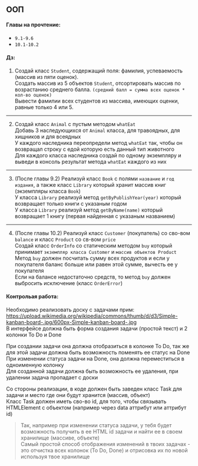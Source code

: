 ## ООП

#### Главы на прочтение:
- `9.1-9.6`
- `10.1-10.2`

#### Дз:
1. Создай класс `Student`, содержащий поля: фамилия, успеваемость (массив из пяти оценок).  
Создать массив из 5 объектов `Student`, отсортировать массив по возрастанию среднего балла. `(средний балл = сумма всех оценок * кол-во оценок)`  
Вывести фамилии всех студентов из массива, имеющих оценки, равные только 4 или 5.
***
2. Создай класс `Animal` с пустым методом `whatEat`  
Добавь 3 наследующихся от `Animal` класса, для травоядных, для хищников и для всеядных  
У каждого наследника переопредели метод `whatEat` так, чтобы он возвращал строку с едой которую есть данный тип животного  
Для каждого класса наследника создай по одному экземпляру и выведи в консоль результат метода `whatEat` каждого из них
***
3. (После главы 9.2) Реализуй класс `Book` с полями `название` и `год издания`, а также класс `Library` который хранит массив книг (экземпляры класса `Book`)  
У класса `Library` реализуй метод `getByPublishYear(year)` который возвращает только книги с указаным годом  
У класса `Library` реализуй метод `getByName(name)` который возвращает 1 книгу (первая найденная с указаным названием)
***
4. (После главы 10.2) Реализуй класс `Customer` (покупатель) со сво-вом `balance` и класс `Product` со св-вом `price`  
Создай класс `OrderInfo` со статическим методом `buy` который принимает `экземпляр класса Customer` и `массив объектов Product`  
Метод `buy` должен посчитать сумму всех продуктов и если у покупателя баланс больше или равен этой сумме, вычесть ее у покупателя  
Если на балансе недостаточно средств, то метод `buy` должен выбросить исключение (класс `OrderError`)

#### Контрольая работа:
Необходимо реализовать доску с задачами прим: https://upload.wikimedia.org/wikipedia/commons/thumb/d/d3/Simple-kanban-board-.jpg/600px-Simple-kanban-board-.jpg  
В интерфейсе должна быть форма создания задачи (простой текст) и 2 колонки To Do и Done  
  
При создании задачи она должна отобразиться в колонке To Do, так же для этой задачи должна быть возможность поменять ее статус на Done  
При изменении статуса задачи на Done, она должна переместиться в одноименную колонку  
Для созданной задачи должна быть возможность ее удаления, при удалении задача пропадает с доски  
  
Со стороны реализации, в коде должен быть заведен класс Task для задачи и место где они будут хранится (массив, объект)  
Класс Task должен иметь сво-во id, для того, чтобы связывать HTMLElement с объектом (например через data аттрибут или аттрибут id)  
> Так, например при изменении статуса задачи, у тебя будет возможность получить в ее HTML id задачи и найти ее в своем хранилище (массиве, объекте)  
Самый простой способ отображения изменений в твоих задачах - это отчистка всех колонок (To Do, Done) и отрисовка их по новой используя твое хранилище